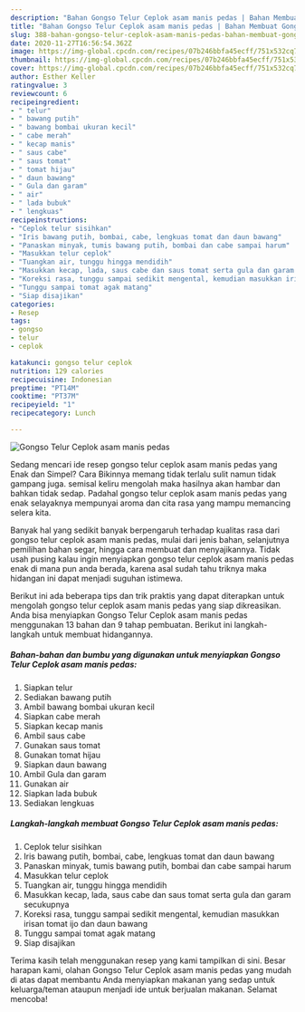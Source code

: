 ```yaml
---
description: "Bahan Gongso Telur Ceplok asam manis pedas | Bahan Membuat Gongso Telur Ceplok asam manis pedas Yang Enak Dan Mudah"
title: "Bahan Gongso Telur Ceplok asam manis pedas | Bahan Membuat Gongso Telur Ceplok asam manis pedas Yang Enak Dan Mudah"
slug: 388-bahan-gongso-telur-ceplok-asam-manis-pedas-bahan-membuat-gongso-telur-ceplok-asam-manis-pedas-yang-enak-dan-mudah
date: 2020-11-27T16:56:54.362Z
image: https://img-global.cpcdn.com/recipes/07b246bbfa45ecff/751x532cq70/gongso-telur-ceplok-asam-manis-pedas-foto-resep-utama.jpg
thumbnail: https://img-global.cpcdn.com/recipes/07b246bbfa45ecff/751x532cq70/gongso-telur-ceplok-asam-manis-pedas-foto-resep-utama.jpg
cover: https://img-global.cpcdn.com/recipes/07b246bbfa45ecff/751x532cq70/gongso-telur-ceplok-asam-manis-pedas-foto-resep-utama.jpg
author: Esther Keller
ratingvalue: 3
reviewcount: 6
recipeingredient:
- " telur"
- " bawang putih"
- " bawang bombai ukuran kecil"
- " cabe merah"
- " kecap manis"
- " saus cabe"
- " saus tomat"
- " tomat hijau"
- " daun bawang"
- " Gula dan garam"
- " air"
- " lada bubuk"
- " lengkuas"
recipeinstructions:
- "Ceplok telur sisihkan"
- "Iris bawang putih, bombai, cabe, lengkuas tomat dan daun bawang"
- "Panaskan minyak, tumis bawang putih, bombai dan cabe sampai harum"
- "Masukkan telur ceplok"
- "Tuangkan air, tunggu hingga mendidih"
- "Masukkan kecap, lada, saus cabe dan saus tomat serta gula dan garam secukupnya"
- "Koreksi rasa, tunggu sampai sedikit mengental, kemudian masukkan irisan tomat ijo dan daun bawang"
- "Tunggu sampai tomat agak matang"
- "Siap disajikan"
categories:
- Resep
tags:
- gongso
- telur
- ceplok

katakunci: gongso telur ceplok 
nutrition: 129 calories
recipecuisine: Indonesian
preptime: "PT14M"
cooktime: "PT37M"
recipeyield: "1"
recipecategory: Lunch

---
```



![Gongso Telur Ceplok asam manis pedas](https://img-global.cpcdn.com/recipes/07b246bbfa45ecff/751x532cq70/gongso-telur-ceplok-asam-manis-pedas-foto-resep-utama.jpg)

Sedang mencari ide resep gongso telur ceplok asam manis pedas yang Enak dan Simpel? Cara Bikinnya memang tidak terlalu sulit namun tidak gampang juga. semisal keliru mengolah maka hasilnya akan hambar dan bahkan tidak sedap. Padahal gongso telur ceplok asam manis pedas yang enak selayaknya mempunyai aroma dan cita rasa yang mampu memancing selera kita.

Banyak hal yang sedikit banyak berpengaruh terhadap kualitas rasa dari gongso telur ceplok asam manis pedas, mulai dari jenis bahan, selanjutnya pemilihan bahan segar, hingga cara membuat dan menyajikannya. Tidak usah pusing kalau ingin menyiapkan gongso telur ceplok asam manis pedas enak di mana pun anda berada, karena asal sudah tahu triknya maka hidangan ini dapat menjadi suguhan istimewa.




Berikut ini ada beberapa tips dan trik praktis yang dapat diterapkan untuk mengolah gongso telur ceplok asam manis pedas yang siap dikreasikan. Anda bisa menyiapkan Gongso Telur Ceplok asam manis pedas menggunakan 13 bahan dan 9 tahap pembuatan. Berikut ini langkah-langkah untuk membuat hidangannya.

<!--inarticleads1-->

##### Bahan-bahan dan bumbu yang digunakan untuk menyiapkan Gongso Telur Ceplok asam manis pedas:

1. Siapkan  telur
1. Sediakan  bawang putih
1. Ambil  bawang bombai ukuran kecil
1. Siapkan  cabe merah
1. Siapkan  kecap manis
1. Ambil  saus cabe
1. Gunakan  saus tomat
1. Gunakan  tomat hijau
1. Siapkan  daun bawang
1. Ambil  Gula dan garam
1. Gunakan  air
1. Siapkan  lada bubuk
1. Sediakan  lengkuas




<!--inarticleads2-->

##### Langkah-langkah membuat Gongso Telur Ceplok asam manis pedas:

1. Ceplok telur sisihkan
1. Iris bawang putih, bombai, cabe, lengkuas tomat dan daun bawang
1. Panaskan minyak, tumis bawang putih, bombai dan cabe sampai harum
1. Masukkan telur ceplok
1. Tuangkan air, tunggu hingga mendidih
1. Masukkan kecap, lada, saus cabe dan saus tomat serta gula dan garam secukupnya
1. Koreksi rasa, tunggu sampai sedikit mengental, kemudian masukkan irisan tomat ijo dan daun bawang
1. Tunggu sampai tomat agak matang
1. Siap disajikan




Terima kasih telah menggunakan resep yang kami tampilkan di sini. Besar harapan kami, olahan Gongso Telur Ceplok asam manis pedas yang mudah di atas dapat membantu Anda menyiapkan makanan yang sedap untuk keluarga/teman ataupun menjadi ide untuk berjualan makanan. Selamat mencoba!
